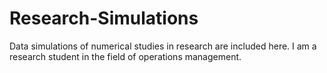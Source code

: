 # Research-Simulations
Data simulations of numerical studies in research are included here.
I am a research student in the field of operations management.
